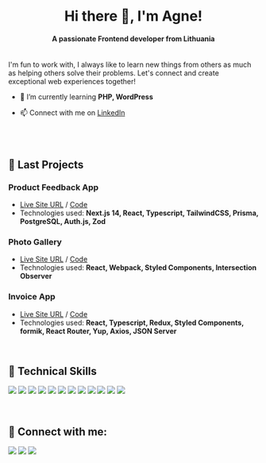 <h1 align='center'> Hi there 👋, I'm Agne! </h1>
<h4 align="center">A passionate Frontend developer from Lithuania</h4>

<br/>
I'm fun to work with, I always like to learn new things from others as much as helping others solve their problems. Let's connect and create exceptional web experiences together!

- 🌱 I’m currently learning **PHP, WordPress**

- 📫 Connect with me on [LinkedIn](https://www.linkedin.com/in/agn%C4%97-bal%C4%8Di%C5%ABnien%C4%97-4aaa513b/)

<br/>
<br/>

## 💼 Last Projects

### Product Feedback App
- [Live Site URL](https://product-feedback-app-lilac.vercel.app/) / [Code](https://github.com/AgneBalc/product-feedback-app)
- Technologies used: **Next.js 14, React, Typescript, TailwindCSS, Prisma, PostgreSQL, Auth.js, Zod** 

### Photo Gallery 
- [Live Site URL](https://photo-gallery-ruddy.vercel.app/) / [Code](https://github.com/AgneBalc/react-typescript--photo-gallery)
- Technologies used: **React, Webpack, Styled Components, Intersection Observer**

### Invoice App
- [Live Site URL](https://react-invoice-app-tau.vercel.app/) / [Code](https://github.com/AgneBalc/react--invoice-app)
- Technologies used: **React, Typescript, Redux, Styled Components, formik, React Router, Yup, Axios, JSON Server** 

<br/>

## 💼 Technical Skills
<p >
<img src="https://img.shields.io/badge/CSS-1572B6?style=for-the-badge&logo=css3&logoColor=white" />
<img src="https://img.shields.io/badge/HTML5-E34F26?style=for-the-badge&logo=html5&logoColor=white" />
<img src="https://img.shields.io/badge/JavaScript-F7DF1E?style=for-the-badge&logo=javascript&logoColor=black" />
<img src="https://img.shields.io/badge/React-61DAFB?style=for-the-badge&logo=react&logoColor=black" />
<img src="https://img.shields.io/badge/Redux-764ABC?style=for-the-badge&logo=redux&logoColor=white" />
<img src="https://img.shields.io/badge/TypeScript-007ACC?style=for-the-badge&logo=typescript&logoColor=white" />
<img src="https://img.shields.io/badge/Next.js-000000?style=for-the-badge&logo=next.js&logoColor=white" />
<img src="https://img.shields.io/badge/Tailwind_CSS-38B2AC?style=for-the-badge&logo=tailwind-css&logoColor=white" />
<img src="https://img.shields.io/badge/Node.js-339933?style=for-the-badge&logo=node.js&logoColor=white" />
<img src="https://img.shields.io/badge/Git-F05032?style=for-the-badge&logo=git&logoColor=white" />
<img src="https://img.shields.io/badge/MongoDB-47A248?style=for-the-badge&logo=mongodb&logoColor=white" />
<img src="https://img.shields.io/badge/PostgreSQL-336791?style=for-the-badge&logo=postgresql&logoColor=white" />
</p>

<br/>

## 🤝 Connect with me:
<p>
  <a href="https://www.linkedin.com/in/agn%C4%97-bal%C4%8Di%C5%ABnien%C4%97-4aaa513b/"><img src="https://img.shields.io/badge/LinkedIn-0077B5?style=for-the-badge&logo=linkedin&logoColor=white" /></a>
  <a href="mailto:agne.martinaityte@gmail.com"><img src="https://img.shields.io/badge/Gmail-D14836?style=for-the-badge&logo=gmail&logoColor=white" /></a>
   <a href="https://www.facebook.com/agne.martinaityte.5"><img src="https://img.shields.io/badge/Facebook-1877F2?style=for-the-badge&logo=facebook&logoColor=white" /></a>
</p>
